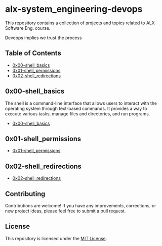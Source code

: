 
# alx-system_engineering-devops

This repository contains a collection of projects and topics related to ALX Software Eng. course.

Deveops implies we trust the process

## Table of Contents

- [0x00-shell_basics](https://github.com/cmosongo/alx-system_engineering-devops/tree/master/0x00-shell_basics)
- [0x01-shell_permissions](https://github.com/cmosongo/alx-system_engineering-devops/tree/master/0x01-shell_permissions)
- [0x02-shell_redirections](https://github.com/cmosongo/alx-system_engineering-devops/tree/master/0x02-shell_redirections)

## 0x00-shell_basics

The shell is a command-line interface that allows users to interact with the operating system through text-based commands. It provides a way to execute various tasks, manage files and directories, and run programs.

- [0x00-shell_basics](0x00-shell_basics/README.md)

## 0x01-shell_permissions

- [0x01-shell_permissions](0x01-shell_permissions/README.md)
 
## 0x02-shell_redirections

- [0x02-shell_redirections](0x02-shell_redirections/REAME.md)

## Contributing

Contributions are welcome! If you have any improvements, corrections, or new project ideas, please feel free to submit a pull request.

## License

This repository is licensed under the [MIT License](LICENSE).


